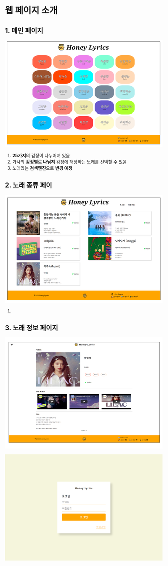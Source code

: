 # 웹 페이지 소개

##  1. 메인 페이지 

![](../.gitbook/assets/image%20%287%29.png)

1. **25가지**의 감정이 나누어져 있음 
2. 가사의 **감정별로 나눠져** 감정에 해당하는 노래를 선택할 수 있음
3. 노래있는 **검색엔진**으로 **변경 예정** 

## 2. 노래 종류 페이

![](../.gitbook/assets/image%20%288%29.png)

1. 
## 3. 노래 정보 페이지

![](../.gitbook/assets/image%20%286%29.png)

![](../.gitbook/assets/honey-lyrics.web.app_login.png)

